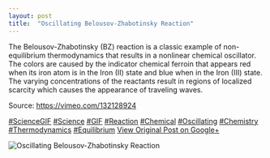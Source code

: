 ```yaml
---
layout: post
title:  "Oscillating Belousov-Zhabotinsky Reaction"
---
```


The Belousov-Zhabotinsky (BZ) reaction is a classic example of non-equilibrium thermodynamics that results in a nonlinear chemical oscillator. The colors are caused by the indicator chemical ferroin that appears red when its iron atom is in the Iron (II) state and blue when in the Iron (III) state. The varying concentrations of the reactants result in regions of localized scarcity which causes the appearance of traveling waves.   
  
Source: <https://vimeo.com/132128924>  
  
[#ScienceGIF](https://plus.google.com/s/%23ScienceGIF/posts) [#Science](https://plus.google.com/s/%23Science/posts) [#GIF](https://plus.google.com/s/%23GIF/posts) [#Reaction](https://plus.google.com/s/%23Reaction/posts) [#Chemical](https://plus.google.com/s/%23Chemical/posts) [#Oscillating](https://plus.google.com/s/%23Oscillating/posts) [#Chemistry](https://plus.google.com/s/%23Chemistry/posts) [#Thermodynamics](https://plus.google.com/s/%23Thermodynamics/posts) [#Equilibrium](https://plus.google.com/s/%23Equilibrium/posts)
[View Original Post on Google+](https://plus.google.com/+ColinSullender/posts/Awmhua6cP8N)

![Oscillating Belousov-Zhabotinsky Reaction](/assets/img/2015-08-13-Oscillating BelousovZhabotinsky-Reaction.gif)
